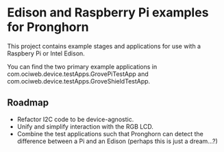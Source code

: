 # Edison and Raspberry Pi examples for Pronghorn #
This project contains example stages and applications for use with a Raspbery Pi or Intel Edison.

You can find the two primary example applications in com.ociweb.device.testApps.GrovePiTestApp and com.ociweb.device.testApps.GroveShieldTestApp.

## Roadmap ##
- Refactor I2C code to be device-agnostic.
- Unify and simplify interaction with the RGB LCD.
- Combine the test applications such that Pronghorn can detect the difference between a Pi and an Edison (perhaps this is just a dream...?)